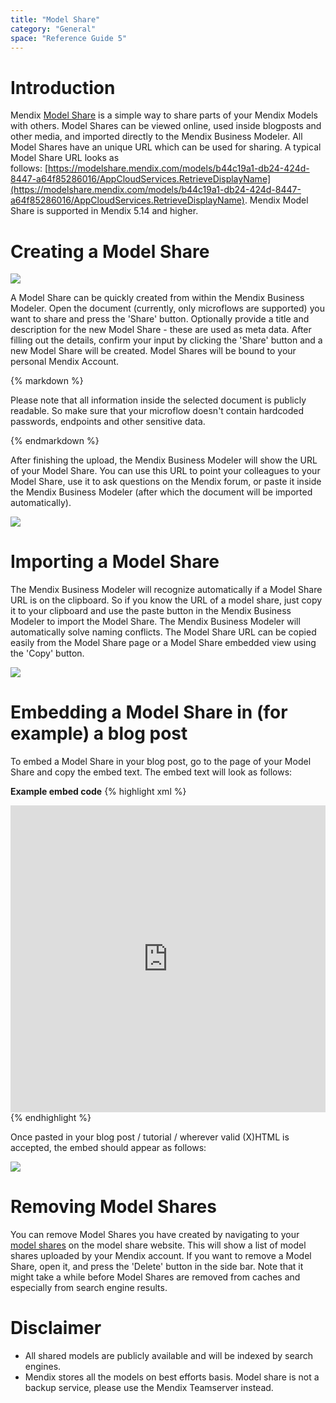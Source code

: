 ```yaml
---
title: "Model Share"
category: "General"
space: "Reference Guide 5"
---
```



# Introduction

Mendix [Model Share](https://modelshare.mendix.com/) is a simple way to share parts of your Mendix Models with others. Model Shares can be viewed online, used inside blogposts and other media, and imported directly to the Mendix Business Modeler. All Model Shares have an unique URL which can be used for sharing. A typical Model Share URL looks as follows: [https://modelshare.mendix.com/models/b44c19a1-db24-424d-8447-a64f85286016/AppCloudServices.RetrieveDisplayName](https://modelshare.mendix.com/models/b44c19a1-db24-424d-8447-a64f85286016/AppCloudServices.RetrieveDisplayName). Mendix Model Share is supported in Mendix 5.14 and higher. 

# Creating a Model Share

![](attachments/10813460/11042818.png)

A Model Share can be quickly created from within the Mendix Business Modeler. Open the document (currently, only microflows are supported) you want to share and press the 'Share' button. Optionally provide a title and description for the new Model Share - these are used as meta data. After filling out the details, confirm your input by clicking the 'Share' button and a new Model Share will be created. Model Shares will be bound to your personal Mendix Account.

<div class="alert alert-info">{% markdown %}

Please note that all information inside the selected document is publicly readable. So make sure that your microflow doesn't contain hardcoded passwords, endpoints and other sensitive data.

{% endmarkdown %}</div>

After finishing the upload, the Mendix Business Modeler will show the URL of your Model Share. You can use this URL to point your colleagues to your Model Share, use it to ask questions on the Mendix forum, or paste it inside the Mendix Business Modeler (after which the document will be imported automatically).

![](attachments/10813460/11042817.png)

# Importing a Model Share

The Mendix Business Modeler will recognize automatically if a Model Share URL is on the clipboard. So if you know the URL of a model share, just copy it to your clipboard and use the paste button in the Mendix Business Modeler to import the Model Share. The Mendix Business Modeler will automatically solve naming conflicts. The Model Share URL can be copied easily from the Model Share page or a Model Share embedded view using the 'Copy' button.

![](attachments/10813460/11042819.png)

# Embedding a Model Share in (for example) a blog post

To embed a Model Share in your blog post, go to the page of your Model Share and copy the embed text. The embed text will look as follows:

**Example embed code**
{% highlight xml %}
<iframe width='100%' height='491px' frameborder='0' src='https://modelshare.mendix.com/models/b44c19a1-db24-424d-8447-a64f85286016/AppCloudServices.RetrieveDisplayName?embed=true' allowfullscreen></iframe>
{% endhighlight %}

Once pasted in your blog post / tutorial / wherever valid (X)HTML is accepted, the embed should appear as follows:

![](attachments/10813460/11042820.png)

# Removing Model Shares

You can remove Model Shares you have created by navigating to your [model shares](https://modelshare.mendix.com/mymodels/) on the model share website. This will show a list of model shares uploaded by your Mendix account. If you want to remove a Model Share, open it, and press the 'Delete' button in the side bar. Note that it might take a while before Model Shares are removed from caches and especially from search engine results.

# Disclaimer

*   All shared models are publicly available and will be indexed by search engines.
*   Mendix stores all the models on best efforts basis. Model share is not a backup service, please use the Mendix Teamserver instead.
